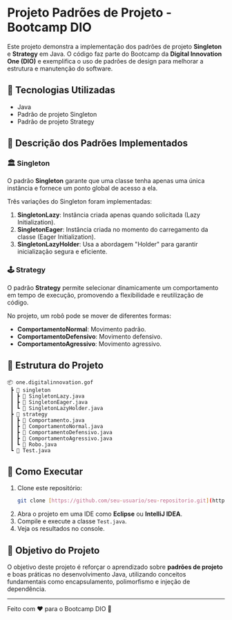 # Projeto Padrões de Projeto - Bootcamp DIO

Este projeto demonstra a implementação dos padrões de projeto **Singleton** e **Strategy** em Java. O código faz parte do Bootcamp da **Digital Innovation One (DIO)** e exemplifica o uso de padrões de design para melhorar a estrutura e manutenção do software.

## 📌 Tecnologias Utilizadas
- Java
- Padrão de projeto Singleton
- Padrão de projeto Strategy

## 📜 Descrição dos Padrões Implementados

### 🏛 Singleton
O padrão **Singleton** garante que uma classe tenha apenas uma única instância e fornece um ponto global de acesso a ela.

Três variações do Singleton foram implementadas:
1. **SingletonLazy**: Instância criada apenas quando solicitada (Lazy Initialization).
2. **SingletonEager**: Instância criada no momento do carregamento da classe (Eager Initialization).
3. **SingletonLazyHolder**: Usa a abordagem "Holder" para garantir inicialização segura e eficiente.

### 🕹 Strategy
O padrão **Strategy** permite selecionar dinamicamente um comportamento em tempo de execução, promovendo a flexibilidade e reutilização de código.

No projeto, um robô pode se mover de diferentes formas:
- **ComportamentoNormal**: Movimento padrão.
- **ComportamentoDefensivo**: Movimento defensivo.
- **ComportamentoAgressivo**: Movimento agressivo.

## 📂 Estrutura do Projeto
```
📦 one.digitalinnovation.gof
 ┣ 📂 singleton
 ┃ ┣ 📜 SingletonLazy.java
 ┃ ┣ 📜 SingletonEager.java
 ┃ ┗ 📜 SingletonLazyHolder.java
 ┣ 📂 strategy
 ┃ ┣ 📜 Comportamento.java
 ┃ ┣ 📜 ComportamentoNormal.java
 ┃ ┣ 📜 ComportamentoDefensivo.java
 ┃ ┣ 📜 ComportamentoAgressivo.java
 ┃ ┗ 📜 Robo.java
 ┗ 📜 Test.java
```

## 🚀 Como Executar
1. Clone este repositório:
   ```bash
   git clone [https://github.com/seu-usuario/seu-repositorio.git](https://github.com/calebewerneckcouto/PadroesSingletonBasicoJava.git)
   ```
2. Abra o projeto em uma IDE como **Eclipse** ou **IntelliJ IDEA**.
3. Compile e execute a classe `Test.java`.
4. Veja os resultados no console.

## 🎯 Objetivo do Projeto
O objetivo deste projeto é reforçar o aprendizado sobre **padrões de projeto** e boas práticas no desenvolvimento Java, utilizando conceitos fundamentais como encapsulamento, polimorfismo e injeção de dependência.

---
Feito com ❤️ para o Bootcamp DIO 🚀

